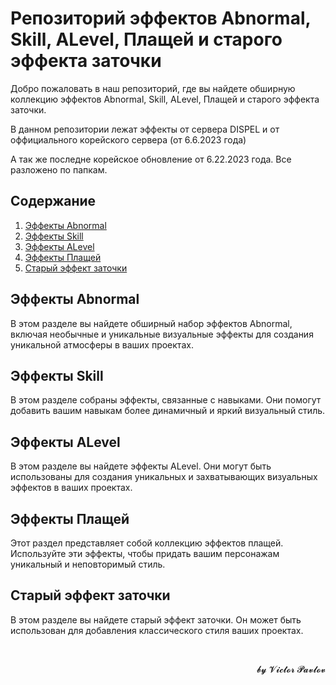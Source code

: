 <h1>Репозиторий эффектов Abnormal, Skill, ALevel, Плащей и старого эффекта заточки</h1>

<p>Добро пожаловать в наш репозиторий, где вы найдете обширную коллекцию эффектов Abnormal, Skill, ALevel, Плащей и старого эффекта заточки.&nbsp;</p>

<p>В данном репозитории лежат эффекты от сервера DISPEL и от оффициального корейского сервера (от 6.6.2023 года)&nbsp;</p>

<p>А так же последне корейское обновление от 6.22.2023 года. Все разложено по папкам.&nbsp;</p>

<h2>Содержание</h2>

<ol>
	<li><a href="#эффекты-abnormal">Эффекты Abnormal</a></li>
	<li><a href="#эффекты-skill">Эффекты Skill</a></li>
	<li><a href="#эффекты-alevel">Эффекты ALevel</a></li>
	<li><a href="#эффекты-плащей">Эффекты Плащей</a></li>
	<li><a href="#старый-эффект-заточки">Старый эффект заточки</a></li>
</ol>

<h2>Эффекты Abnormal</h2>

<p>В этом разделе вы найдете обширный набор эффектов Abnormal, включая необычные и уникальные визуальные эффекты для создания уникальной атмосферы в ваших проектах.</p>

<h2>Эффекты Skill</h2>

<p>В этом разделе собраны эффекты, связанные с навыками. Они помогут добавить вашим навыкам более динамичный и яркий визуальный стиль.</p>

<h2>Эффекты ALevel</h2>

<p>В этом разделе вы найдете эффекты ALevel. Они могут быть использованы для создания уникальных и захватывающих визуальных эффектов в ваших проектах.</p>

<h2>Эффекты Плащей</h2>

<p>Этот раздел представляет собой коллекцию эффектов плащей. Используйте эти эффекты, чтобы придать вашим персонажам уникальный и неповторимый стиль.</p>

<h2>Старый эффект заточки</h2>

<p>В этом разделе вы найдете старый эффект заточки. Он может быть использован для добавления классического стиля ваших проектах.</p>

<p>&nbsp;</p>

<p style="text-align:right">𝓫𝔂 𝓥𝓲𝓬𝓽𝓸𝓻 𝓟𝓪𝓿𝓵𝓸𝓿</p>
